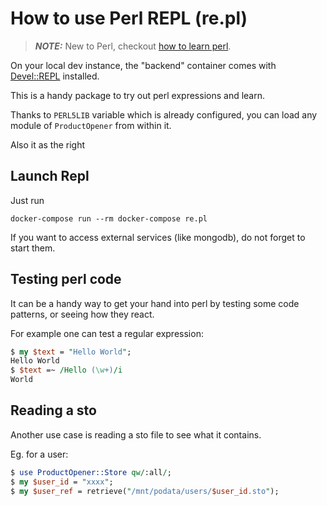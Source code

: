 # How to use Perl REPL (re.pl)

> **_NOTE:_**  New to Perl, checkout [how to learn perl](how-to-learn-perl.md).

On your local dev instance, the "backend" container
comes with [Devel::REPL](https://metacpan.org/pod/Devel::REPL) installed.

This is a handy package to try out perl expressions and learn.

Thanks to `PERL5LIB` variable which is already configured,
you can load any module of `ProductOpener` from within it.

Also it as the right

## Launch Repl

Just run

```
docker-compose run --rm docker-compose re.pl
```

If you want to access external services (like mongodb), do not forget to start them.


## Testing perl code

It can be a handy way to get your hand into perl by testing some code patterns,
or seeing how they react.

For example one can test a regular expression:

```perl
$ my $text = "Hello World";
Hello World
$ $text =~ /Hello (\w+)/i
World
```

## Reading a sto

Another use case is reading a sto file to see what it contains.

Eg. for a user:

```perl
$ use ProductOpener::Store qw/:all/;
$ my $user_id = "xxxx";
$ my $user_ref = retrieve("/mnt/podata/users/$user_id.sto");
```